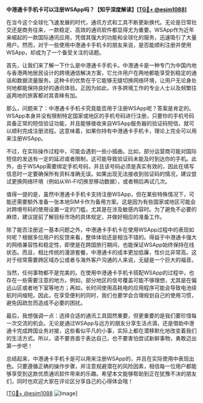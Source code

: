 **中港通卡手机卡可以注册WSApp吗？【知乎深度解读】[[TG💪+ @esim1088](https://t.me/s/esim1088)]**

在当今这个全球化飞速发展的时代，通讯方式和工具不断更新换代。无论是日常社交还是商务往来，一款稳定、高效的通讯软件都显得尤为重要。WSApp作为近年来崛起的一款国际通讯应用，凭借其强大的功能和全球化的服务，迅速吸引了大量用户。然而，对于一些使用中港通卡手机卡的朋友来说，是否能顺利注册并使用WSApp，却成为了一个备受关注的话题。

首先，让我们来了解一下什么是中港通卡手机卡。中港通卡是一种专门为中国内地与香港两地居民设计的跨境通信解决方案，它允许用户在两地都能享受到稳定的通话和数据流量服务。这种卡的优势在于它能够无缝切换网络环境，让用户无论身处何地都能保持良好的通讯体验。正因为如此，许多跨境工作的专业人士以及频繁往返两地的旅客都对其青睐有加。

那么，问题来了：中港通卡手机卡究竟能否用于注册WSApp呢？答案是肯定的。WSApp本身并没有限制特定国家或地区的手机号码进行注册，只要你的手机号码具备正常的短信验证功能，并且能够接收来自WSApp服务器的验证码短信，就可以顺利完成注册流程。这意味着，如果你持有中港通卡手机卡，理论上完全可以用来注册WSApp。

不过，在实际操作过程中，可能会遇到一些小插曲。比如，部分运营商可能对国际短信的发送有一定的延迟或者限制，这可能导致验证码未能及时到达你的手机。此外，由于WSApp需要绑定手机号码，并且该号码必须是真实有效的，因此在填写信息时一定要确保所有资料准确无误。如果出现无法接收到验证码的情况，建议尝试更换网络环境（例如从Wi-Fi切换至移动数据），或者稍后再试几次。

值得一提的是，虽然中港通卡手机卡支持注册WSApp，但在某些特殊情况下，可能还需要额外准备一张本地SIM卡作为备用方案。这是因为有些国家或地区可能会对跨境号码的使用设置一定的门槛，尤其是在涉及敏感内容时。为了避免不必要的麻烦，建议提前了解目标市场的具体规定，并做好相应的准备工作。

除了能否注册这一基本问题之外，中港通卡手机卡在使用WSApp过程中的表现如何呢？根据多位用户的反馈来看，整体体验还是相当不错的。得益于中港通卡强大的网络兼容性和稳定性，即使是在跨国旅行期间，也能保证WSApp始终保持在线状态。而且，相比传统的漫游套餐，中港通卡的成本更加低廉，性价比非常高。这对于经常需要跨区域办公或者与海外客户沟通的人来说，无疑是一个巨大的福音。

当然，任何事物都不是完美的。在使用中港通卡手机卡搭配WSApp的过程中，也存在一些需要注意的地方。例如，部分地区的信号覆盖可能不够理想，尤其是在偏远山区或者地下室等地方；再如，长时间使用高耗电的应用程序可能会导致电池续航时间缩短。因此，在享受便利的同时，我们也要学会合理规划自己的使用习惯，避免因疏忽而造成不必要的困扰。

最后，我想强调一点：选择合适的通讯工具固然重要，但更重要的是我们要珍惜每一次交流的机会。无论是通过WSApp与远方的朋友分享生活点滴，还是借助中港通卡完成跨国业务对接，这些看似平凡的小事，实际上都在潜移默化地改变着我们的生活方式。所以，请不要吝啬于表达自己，也不要害怕尝试新鲜事物，勇敢迈出第一步吧！

总结起来，中港通卡手机卡是可以用来注册WSApp的，并且在实际使用中表现出色。只要遵循正确的操作步骤，并注意规避潜在的风险因素，相信每一位用户都能够享受到这款优质通讯软件带来的乐趣。希望本文能够帮助到正在犹豫不决的朋友们，同时也欢迎大家在评论区分享自己的心得体会哦！

[[TG💪+ @esim1088](https://t.me/s/esim1088) ![Image](https://i.postimg.cc/4NQfJmqS/Snipaste-2025-05-13-00-14-12.png)]